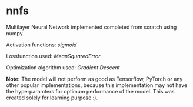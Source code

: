 # nnfs

Multilayer Neural Network implemented completed from scratch using numpy

Activation functions: _sigmoid_

Lossfunction used: _MeanSquaredError_

Optimization algorithm used: _Gradient Descent_

**Note:** The model will not perform as good as Tensorflow, PyTorch or any other popular implementations, because this implementation may not have the hyperparamters for optimum performance of the model. This was created solely for learning purpose :).
